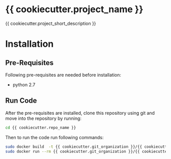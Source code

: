 {{  cookiecutter.project_name }}
========

{{ cookiecutter.project_short_description }}

# Installation

## Pre-Requisites

Following pre-requisites are needed before installation:

- python 2.7

## Run Code

After the pre-requisites are installed, clone this repository using git and move into the repository by running: 

```bash
cd {{ cookiecutter.repo_name }}
```

Then to run the code run following commands:

```bash
sudo docker build  -t {{ cookiecutter.git_organization }}/{{ cookiecutter.repo_name }}:{{ cookiecutter.version }} .
sudo docker run --rm {{ cookiecutter.git_organization }}/{{ cookiecutter.repo_name }}:{{ cookiecutter.version }}
```